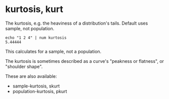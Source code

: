 # kurtosis, kurt

The kurtosis, e.g. the heaviness of a distribution's tails.
Default uses sample, not population.

    echo "1 2 4" | num kurtosis
    5.44444

This calculates for a sample, not a population.

The kurtosis is sometimes described as a curve's "peakness or flatness", or "shoulder shape".

These are also available:
<ul>
<li>sample-kurtosis, skurt
<li>population-kurtosis, pkurt
</ul>
